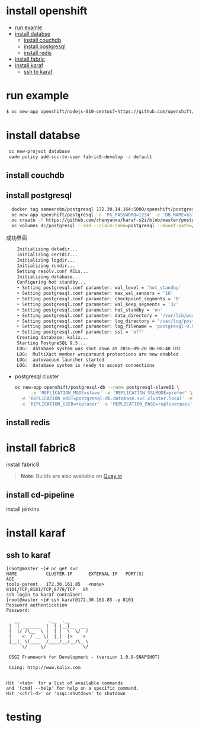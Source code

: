 # install openshift

- [run examle](#run-example)
- [install databse](#install-databse)  
    - [install couchdb](install-couchdb)
    - [install postgresql](install-postgresql)
    - [install redis](install-redis)  
- [install fabric](#install-fabric)       
- [install karaf](#install-karaf) 
    - [ssh to karaf](#ssh-to-karaf) 
# run example

```bash
$ oc new-app openshift/nodejs-010-centos7~https://github.com/openshift/nodejs-ex.git
```

# install databse  

```bash
 oc new-project database
 oadm policy add-scc-to-user fabric8-develop -z default
```

## install couchdb
## install postgresql
```bash
  docker tag sameersbn/postgresql 172.30.14.164:5000/openshift/postgresql
  oc new-app openshift/postgresql -e 'PG_PASSWORD=1234' -e 'DB_NAME=kalix' -e 'REPLICATION_USER=repluser' -e 'REPLICATION_PASS=repluserpass'
  oc create -f https://github.com/chenyanxu/karaf-s2i/blob/master/postgresql/postgresql-pvc.yaml
  oc volumes dc/postgresql --add --claim-name=postgresql --mount-path=/var/lib/postgresql \ -t persistentVolumeClaim --overwrite
```
  成功界面
```bash
    Initializing datadir...
    Initializing certdir...
    Initializing logdir...
    Initializing rundir...
    Setting resolv.conf ACLs...
    Initializing database...
    Configuring hot standby...
    ‣ Setting postgresql.conf parameter: wal_level = 'hot_standby'
    ‣ Setting postgresql.conf parameter: max_wal_senders = '16'
    ‣ Setting postgresql.conf parameter: checkpoint_segments = '8'
    ‣ Setting postgresql.conf parameter: wal_keep_segments = '32'
    ‣ Setting postgresql.conf parameter: hot_standby = 'on'
    ‣ Setting postgresql.conf parameter: data_directory = '/var/lib/postgresql/9.5/main'
    ‣ Setting postgresql.conf parameter: log_directory = '/var/log/postgresql'
    ‣ Setting postgresql.conf parameter: log_filename = 'postgresql-9.5-main.log'
    ‣ Setting postgresql.conf parameter: ssl = 'off'
    Creating database: kalix...
    Starting PostgreSQL 9.5...
    LOG:  database system was shut down at 2016-09-20 06:08:40 UTC
    LOG:  MultiXact member wraparound protections are now enabled
    LOG:  autovacuum launcher started
    LOG:  database system is ready to accept connections
```

* postgresql cluster  

    ```bash  
    oc new-app openshift/postgresql-db --name postgresql-slave01 \
          -e 'REPLICATION_MODE=slave' -e 'REPLICATION_SSLMODE=prefer' \
      -e 'REPLICATION_HOST=postgresql-db.database.svc.cluster.local' -e 'REPLICATION_PORT=5432'  \
      -e 'REPLICATION_USER=repluser' -e 'REPLICATION_PASS=repluserpass' 
    ```

## install redis
# install fabric8
install fabric8
> **Note**: Builds are also available on [Quay.io](https://quay.io/repository/sameersbn/postgresql)  

## install cd-pipeline

install jenkins

# install karaf

## ssh to karaf

    [root@master ~]# oc get svc
    NAME           CLUSTER-IP      EXTERNAL-IP   PORT(S)                      AGE
    tools-parent   172.30.161.85   <none>        8101/TCP,8181/TCP,8778/TCP   8h
    ssh login to karaf container:
    [root@master ~]# ssh karaf@172.30.161.85 -p 8101
    Password authentication
    Password:
    
       __           .__  .__
     |  | _______  |  | |__|__  ___
     |  |/ /\__  \ |  | |  \  \/  /
     |    <  / __ \|  |_|  |>    <
     |__|_ \(____  /____/__/__/\_ \
          \/     \/              \/
    
     OSGI Framework for Development - (version 1.0.0-SNAPSHOT)
    
     Using: http://www.kalix.com
    
    
    Hit '<tab>' for a list of available commands
    and '[cmd] --help' for help on a specific command.
    Hit '<ctrl-d>' or 'osgi:shutdown' to shutdown

# testing

